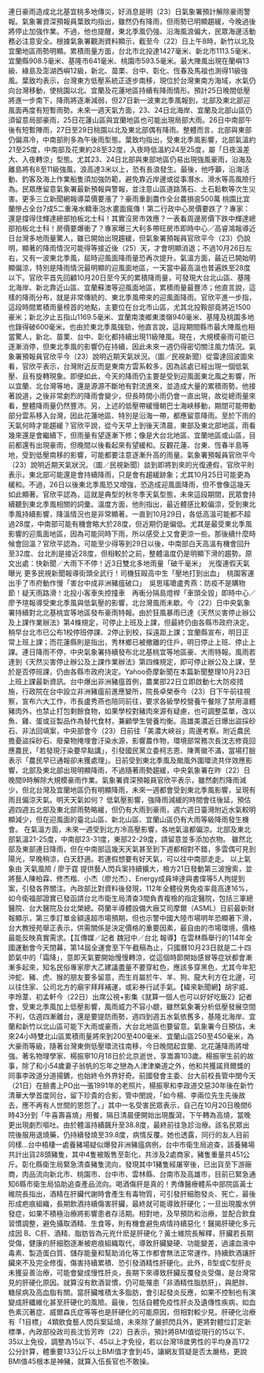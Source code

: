 連日豪雨造成北北基宜桃多地傳災，好消息是明（23）日氣象署預計解除豪雨警報。氣象署資深預報員葉致均指出，雖然仍有降雨，但雨勢已明顯趨緩，今晚過後將停止加強作業。不過，他也提醒，東北季風仍強、沿海風浪偏大，民眾海邊活動務必注意安全。根據氣象署觀測資料顯示，截至今（22）日上午8時，新竹以北及宜蘭地區雨勢明顯。累積雨量方面，台北市北投達1427毫米、新北市1113.5毫米、宜蘭縣908.5毫米、基隆市641毫米、桃園市593.5毫米。最大陣風出現在蘭嶼13級、綠島及澎湖西嶼12級，新北、苗栗、台中、彰化、恆春及馬祖也測得11級強風。葉致均表示，台灣東方低壓系統正逐步南移，現位於台灣東南方海域，水氣仍向台灣移動，使桃園以北、宜蘭及花蓮地區持續有降雨情形。預計25日晚間低壓將進一步南下，降雨將逐漸減弱，但27日新一波東北季風報到，北部及東北部迎風面再度有短暫雨勢。未來一週天氣方面，23、24日北海岸、宜蘭及北部山區仍須留意局部豪雨，25日花蓮山區與宜蘭地區也可能出現局部大雨。26日中南部午後有短暫陣雨，27日至29日桃園以北及東北部偶有降雨。整體而言，北部與東部仍偏濕冷，中南部則多為午後雨型態。葉致均指出，受東北季風影響，北部氣溫約21至25度，中南部及花東約28至32度，入夜時低溫約24至25度，屬「日夜溫差大、入夜轉涼」型態。尤其23、24日北部與東部地區仍易出現強風豪雨，沿海及離島將有8至11級強風，浪高達3米以上，恐有長浪發生。最後，他呼籲，沿海活動、釣客及海上作業船隻須加強防範，避免靠近岸邊或從事潛水、滑水等高風險行為。民眾應留意氣象署最新預報與警報，並注意山區道路落石、土石鬆軟等次生災害。更多三立新聞網報導菜價要漲了？豪雨重創農作全台農損逾500萬 桃園比宜蘭慘占全台7成5二重淹水轎車泡水畫面瘋傳！第二行政中心房價要跌了？專家：還是撐得住輝達總部拍板北士科！其實沒房市效應？一表看周邊房價下跌中輝達總部拍板北士科！房價要爆衝了？專家曝三大利多帶旺房市即時中心／高睿鴻報導近日台灣多地雨量驚人，雖已開始出現趨緩，但氣象署預報員官欣平今（23）仍說明，顯著的降雨情況可能得等接近後（25）天，才會明顯消退；不過10月26日左右，又有一波東北季風，屆時迎風面降雨量恐再次提升。氣溫方面，最近已開始明顯偏涼，特別是降雨情況最明顯的迎風面地區，一天當中最高溫也普遍跌至28度以下。官欣平首先回顧10月20日至今天的累積降雨量，可發現大台北山區、基隆北海岸、新北靠近山區、宜蘭蘇澳等迎風面地區，累積雨量最豐沛；他直言說，這樣的降雨分布，就是非常傳統的、東北季風帶來的迎風面降雨。官欣平進一步指，這段時間累積雨量榜首的地點，主要位在台北市山區，尤其北投鞍部竟將近1500豪米；新北汐止五指山1169.5毫米、宜蘭南澳鄉東澳嶺940毫米、基隆及桃園多地也錄得破600毫米。也由於東北季風強勁，他直言說，這段期間縣市最大陣風也相當驚人，新北、苗栗、台中、彰化都持續出現11級陣風。現在，大規模豪雨可能已逐漸消停，但東北季風的影響仍在持續，因此未來一週仍得密切關注風力情況。氣象署預報員官欣平今（23）說明近期天氣狀況。（圖／民視新聞）從雷達回波圖來看，官欣平表示，台灣附近反而是東南方雲系較多，因為該處已經出現一個低氣壓、且有旋轉現象。即便如此，今天的降雨仍主要是受到迎風面東北風之影響，所以宜蘭、北台灣等地，還是源源不斷地有對流進來，並造成大量的累積雨勢。他接著說道，之後非常劇烈的降雨會變少，但長時間小雨仍會一直出現，故從總雨量來看，整體降雨量仍然豐沛。另，上述的低壓帶緩慢朝巴士海峽移動，期間可能帶動部分雲系移入台灣，因此花蓮地區、特別是沿海一帶，都應留意降雨。至於下雨的天氣何時才能趨緩？官欣平說，從今天早上到後天清晨，東部及東北部地區，雨看幾來還是會繼續下，但雨量有望逐漸下修；像是大台北地區、宜蘭地區或山區，目前都還有出現豪雨，但晚間以後看起來有望緩和。反觀花蓮、台東、恆春半島等地，受到低壓南移的影響，可能都要注意逐漸升高的雨量。氣象署預報員官欣平今（23）說明近期天氣狀況。（圖／民視新聞）談到即將到來的光復連假，官欣平則表示，東北部可能還是會持續降雨，只是會有趨緩跡象；尤其10月25日可能更為緩和。不過，26日以後東北季風恐又增強，恐造成迎風面降雨，但不會像這幾天如此顯著。官欣平認為，這就是典型的秋冬季天氣型態，未來這段期間，民眾會持續聽到東北季風相關的詞彙。溫度方面，他則指出，最近體感比較偏涼，受到東北季風持續影響，降溫情況也是非常顯著。一直到10月29日，各低高溫可能都不超過28度，中南部可能有機會略大於28度，但近期仍是偏低。尤其是最受東北季風影響的迎風面地區，因為可能同時下雨，所以感受上又會更涼一些。那後續什麼時候會回溫？官欣平認為，可能至少得等到29日以後，中南部白天高溫有機會回升至32度、台北則是接近28度，但相較於之前，整體溫度仍是明顯下滑的趨勢。原文出處：快新聞／大雨下不停！近3日雙北多地雨量「破千毫米」　光復連假天氣曝光 更多民視新聞報導街頭全武行！司機狂毆高中生「壓地打到出血」　桃園客運出手了市府動作慢「害台中成非洲豬瘟破口」　吳思瑤嗆盧秀燕：防疫不是購物節！疑天雨路滑！北投小客車失控撞車　再衝分隔島燈桿「車頭全毀」即時中心／廖予瑄報導受東北季風與低氣壓的影響，北台灣風雨未歇。今（22）日中央氣象署持續對北北基桃宜等地區發布豪雨特報。由於狂風暴雨已達《天然災害停止辦公及上課作業辦法》第4條規定，可停止上班及上課，但最終仍由各縣市政府決定。稍早台北市已公布1校停班停課、2停止到校，採遠距上課；宜蘭縣宣布，明日正常上班上課；而花蓮縣則是指出，秀林鄉已被撤離的住戶，明日停止上班、停止上課。連日降雨不停，中央氣象署持續發布北北基桃宜等地區豪、大雨特報。風雨若達到《天然災害停止辦公及上課作業辦法》第四條規定，即可停止辦公及上課，至於是否停班課，仍由各縣市政府決定。Yahoo奇摩新聞在本篇新聞整理10月23日上班上課最新資訊。台中爆出非洲豬瘟首例，農業部22日立即啟動七大防疫措施，行政院在台中設立非洲豬瘟前進應變所，院長卓榮泰今（23）日下午前往視察，宣布六大工作，市長盧秀燕也陪同前往，要求各級學校營養午餐除了禁用溫體豬肉外，也禁止打包剩餘食物，如果學校對豬肉來源有疑慮，也可調整菜單，改以魚、雞、蛋或豆製品作為替代食材，兼顧學生營養均衡。高雄美濃近日爆出盜採砂石、非法回填案，中央部會今（23）日前往「美濃大峽谷」周邊考察。附近農民擔憂盜採砂石、廢棄物掩埋會汙染水源，影響農作物，環境部常務次長沈志修竟回應農民，「若發現汙染要早點講」，引發國民黨立委柯志恩、陳菁徽不滿，當場打臉表示「農民早已通報卻未獲處理」。日前受到東北季風及颱風外圍環流共伴效應影響，北部及東北部出現明顯降雨，不過隨著雨勢趨緩，中央氣象署在昨（22）日晚間9時解除大規模豪雨作業。氣象署資深預報員官欣平表示，雖然劇烈降雨減少，但北台灣及宜蘭地區仍有明顯降雨，未來一週都會受到東北季風影響，呈現有雨且偏涼天氣。明天天氣如何？  低氣壓影響，強降雨減緩的時間會往後延，預估週四週五北部及東北部雨勢略緩，但仍有大雨到豪雨，週六週日臺灣附近水氣較明顯減少，但在迎風面的臺北山區、新北山區、宜蘭山區仍有大雨等級降雨發生機會。  在氣溫方面，未來一週受到北方冷高壓影響，各地氣溫都偏涼。北部及東北部氣溫21-25度，中南部23-31度，東部22-29度，請留意並多添加衣物。  雖然北部及東部連日降雨，但在中南部這幾天天氣甚至到下週都相對不錯，多雲偶可見到陽光，早晚稍涼，白天舒適。若連假想要有好天氣，可以往中南部走走。  以上氣象由 天氣風險 / 廖于霆 提供藝人閃兵案持續擴大，檢方21日發動第三波搜索，並將藝人陳柏霖、修杰楷、小杰（廖允杰）、Energy成員坤達與書偉等5人拘提到案，引發各界關注。內政部比對資料後發現，112年全體役男免疫率竟高達16%，如今衛福部證實已發函請台北市衛生局清查3間負責複檢的指定醫院，包括三軍總醫院、台大醫院及台北榮總。荷蘭半導體設備大廠艾司摩爾（ASML）日前最新財報顯示，第三季訂單金額遠超市場預期，但也示警中國大陸市場明年恐顯著下滑，台大教授苑舉正表示，供需關係是決定價格的重要因素，最自由的市場環境，價格最能反映真實需求。【互傳媒／記者 魏冠中／台北 報導】在雲林縣舉行的114年全國運動會今天閉幕，第14屆全運會至下午截稿為止，只國曆10月23日就是二十四節氣中的「霜降」，意即天氣要開始慢慢轉涼，從這個時節開始感冒等症狀都會漸漸多起來，知名民俗專家廖大乙建議盡量不要穿紅色，應該多穿黑色，尤其今年犯沖蛇、豬、虎、猴的朋友要多留意，而生肖屬於牛、羊、狗、龍大利方在北邊，可以往住家、公司北方的廟宇拜拜補運，或彩券行試手氣。【緯來新聞網】胡宇威、李玲葦、初孟軒今（22日）出席公視+影集《就算一個人也可以好好吃飯2》記者會，受東北季風加上低壓影響，風雨威力不容小覷，雖然氣象署分析低壓發展空間不利，估週四漸離台，還是要提防雨勢，週四到週五水氣依舊多，基隆北海岸、宜蘭和新竹以北山區可能下大雨或豪雨，大台北地區也要留意。氣象署今日預估，未來24小時雙北山區累積雨量將來到200至400毫米、宜蘭山區250至450毫米，為大豪雨等級，隨著台灣東側低壓環流往南移，今日晚間起宜蘭、北花蓮降雨將增強。著名物理學家、楊振寧10月18日於北京逝世，享嵩壽103歲。楊振寧生前的故事，除了和小54歲妻子翁帆的忘年之戀為人津津樂道之外，他和共獲諾貝爾獎的同事李政道分道揚鑣，也始終令外界好奇。前國發會主委、台大前校長管中閔今天（21日）在臉書上PO出一張1991年的老照片，楊振寧和李政道交惡30年後在新竹清華大學首度同台，留下珍貴的合影，管中閔說，「如今楊、李兩位先生先後故去，應不再有人世間的恩怨了。」其中一名受害民眾表示，自己在10月20日晚間6時43分到「牛喜壽喜燒」用餐，隔日清晨便開始出現腹瀉，下午轉為高燒，當晚更出現劇烈嘔吐。由於體溫持續飆升至38.8度，最終前往急診治療。該名民眾出院後服用退燒藥，仍持續發燒至39.8度，病情反覆。她也透露，同行的友人目前同樣...台中梧棲一處養豬場疑似爆發非洲豬瘟病例，台中市衛生局追查，該養豬場共計出貨28頭豬隻，其中4隻被販售至彰化，共涉及2處商家，豬隻重量共451公斤。彰化縣衛生局緊急清查豬隻流向，發現其中1豬隻經屠宰後，已出貨至下游廠商，肉品流向新北市、桃園市、台中市、雲林縣、台南市及高雄市，目前已緊急通知6縣市衛生局協助追查產品流向。喝酒傷肝是真的！秀傳醫療體系中部院區黃士維院長指出，酒精在肝臟代謝時會產生有毒物質，可引發肝細胞發炎、死亡，最後形成疤痕組織，長期飲酒持續傷害肝臟，最終就可能導致肝硬化；一旦出現腹水併發症，如果不積極治療將影響患者存活期。相對地，及早預防和治療，並配合飲食習慣調整，避免攝取酒精、生食等，則有機會避免病情持續惡化！醫揭肝硬化多元成因 B、C肝、酒精、脂肪皆為元兇什麽是肝硬化？黃士維院長解釋，肝臟若長期受傷，健康的肝細胞逐漸被疤痕組織取代，導致肝臟變硬、功能變差，過濾血液中毒素、製造蛋白質、儲存能量和幫助消化等工作都會無法正常運作。持續飲酒讓肝臟來不及完全修復，傷害持續累積、恐引發酒精性肝硬化。此外，B型或C型肝炎未獲妥善治療，可能會變成慢性肝炎，長期下來導致肝臟反覆發炎受傷，是台灣常見的肝硬化原因。就算沒有飲酒習慣，仍可能罹患「非酒精性脂肪肝」，與肥胖、糖尿病及高血脂有關。當肝臟堆積太多脂肪，會引起發炎反應，如果不控制也有演變成肝纖維化甚至肝硬化的風險。最後，包括自體免疫性肝炎及遺傳性疾病，如血色素沉著症、威爾森氏症等等也是肝硬化的可能原因，但相對較少見。肝硬化治療有「1目標」 4類飲食藝人閃兵案延燒，未來除了嚴抓閃兵外，更將對體位訂定新標準，內政部役政司長沈哲芳昨（22）日表示，預計將BMI值從現行的15以下、35以上免役，調整為15以下、45以上才免役，若以台灣18歲男性的平均身高172公分計算，體重要133公斤以上BMI值才會到45，讓網友質疑是否太嚴格，更說BMI值45根本是神豬，就算入伍長官也不敢操。